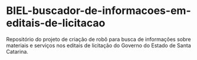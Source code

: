 # BIEL-buscador-de-informacoes-em-editais-de-licitacao
Repositório do projeto de criação de robô para busca de informações sobre materiais e serviços nos editais de licitação do Governo do Estado de Santa Catarina.
